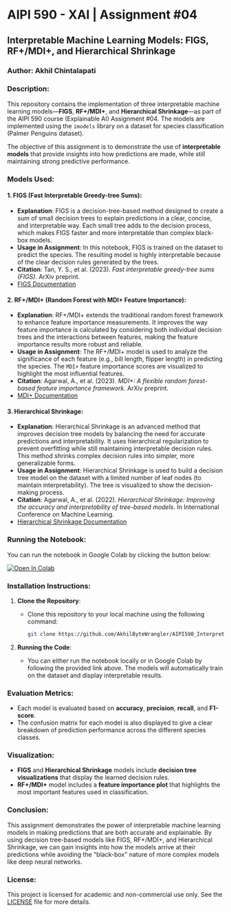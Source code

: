 # AIPI 590 - XAI | Assignment #04

## Interpretable Machine Learning Models: FIGS, RF+/MDI+, and Hierarchical Shrinkage

### Author: Akhil Chintalapati

### Description:
This repository contains the implementation of three interpretable machine learning models—**FIGS**, **RF+/MDI+**, and **Hierarchical Shrinkage**—as part of the AIPI 590 course (Explainable AI) Assignment #04. The models are implemented using the `imodels` library on a dataset for species classification (Palmer Penguins dataset).

The objective of this assignment is to demonstrate the use of **interpretable models** that provide insights into how predictions are made, while still maintaining strong predictive performance.

### Models Used:

#### 1. **FIGS** (Fast Interpretable Greedy-tree Sums):
   - **Explanation**: FIGS is a decision-tree-based method designed to create a sum of small decision trees to explain predictions in a clear, concise, and interpretable way. Each small tree adds to the decision process, which makes FIGS faster and more interpretable than complex black-box models.
   - **Usage in Assignment**: In this notebook, FIGS is trained on the dataset to predict the species. The resulting model is highly interpretable because of the clear decision rules generated by the trees.
   - **Citation**: Tan, Y. S., et al. (2023). *Fast interpretable greedy-tree sums (FIGS)*. ArXiv preprint. 
   - [FIGS Documentation](https://csinva.io/imodels/figs.html)

#### 2. **RF+/MDI+** (Random Forest with MDI+ Feature Importance):
   - **Explanation**: RF+/MDI+ extends the traditional random forest framework to enhance feature importance measurements. It improves the way feature importance is calculated by considering both individual decision trees and the interactions between features, making the feature importance results more robust and reliable.
   - **Usage in Assignment**: The RF+/MDI+ model is used to analyze the significance of each feature (e.g., bill length, flipper length) in predicting the species. The `MDI+` feature importance scores are visualized to highlight the most influential features.
   - **Citation**: Agarwal, A., et al. (2023). *MDI+: A flexible random forest-based feature importance framework*. ArXiv preprint.
   - [MDI+ Documentation](https://csinva.io/imodels/mdi_plus.html)

#### 3. **Hierarchical Shrinkage**:
   - **Explanation**: Hierarchical Shrinkage is an advanced method that improves decision tree models by balancing the need for accurate predictions and interpretability. It uses hierarchical regularization to prevent overfitting while still maintaining interpretable decision rules. This method shrinks complex decision rules into simpler, more generalizable forms.
   - **Usage in Assignment**: Hierarchical Shrinkage is used to build a decision tree model on the dataset with a limited number of leaf nodes (to maintain interpretability). The tree is visualized to show the decision-making process.
   - **Citation**: Agarwal, A., et al. (2022). *Hierarchical Shrinkage: Improving the accuracy and interpretability of tree-based models*. In International Conference on Machine Learning.
   - [Hierarchical Shrinkage Documentation](https://csinva.io/imodels/shrinkage.html)

### Running the Notebook:
You can run the notebook in Google Colab by clicking the button below:

[![Open In Colab](https://colab.research.google.com/assets/colab-badge.svg)](https://colab.research.google.com/github/yourGHName/AIPI590_XAI_Assignment4/blob/main/yourFileName.ipynb)

### Installation Instructions:

1. **Clone the Repository**:
   - Clone this repository to your local machine using the following command:
     ```bash
     git clone https://github.com/AkhilByteWrangler/AIPI590_InterpretableML_Assignment4.git
     ```

2. **Running the Code**:
   - You can either run the notebook locally or in Google Colab by following the provided link above. The models will automatically train on the dataset and display interpretable results.

### Evaluation Metrics:
- Each model is evaluated based on **accuracy**, **precision**, **recall**, and **F1-score**.
- The confusion matrix for each model is also displayed to give a clear breakdown of prediction performance across the different species classes.

### Visualization:
- **FIGS** and **Hierarchical Shrinkage** models include **decision tree visualizations** that display the learned decision rules.
- **RF+/MDI+** model includes a **feature importance plot** that highlights the most important features used in classification.

### Conclusion:
This assignment demonstrates the power of interpretable machine learning models in making predictions that are both accurate and explainable. By using decision tree-based models like FIGS, RF+/MDI+, and Hierarchical Shrinkage, we can gain insights into how the models arrive at their predictions while avoiding the "black-box" nature of more complex models like deep neural networks.

### License:
This project is licensed for academic and non-commercial use only. See the [LICENSE](LICENSE) file for more details.

